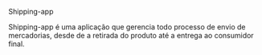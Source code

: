 Shipping-app 

Shipping-app é uma aplicação que gerencia todo processo de envio de mercadorias, desde de a retirada do produto até a entrega ao consumidor final.
